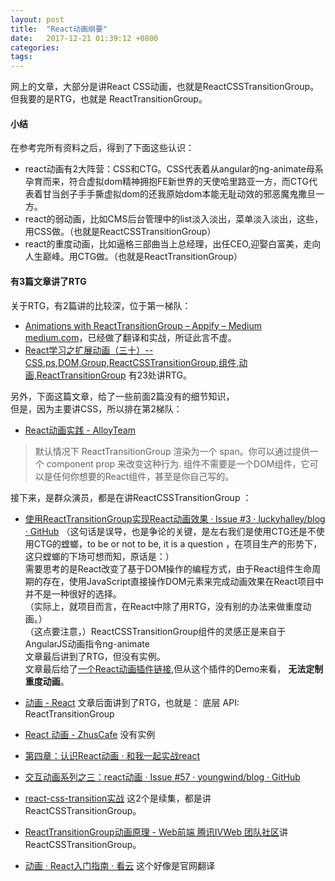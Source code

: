 ```yaml
---
layout: post
title:  "React动画纲要"
date:   2017-12-21 01:39:12 +0800
categories:  
tags: 
---
```



网上的文章，大部分是讲React CSS动画，也就是ReactCSSTransitionGroup。  
但我要的是RTG，也就是 ReactTransitionGroup。  

#### 小结 ####
在参考完所有资料之后，得到了下面这些认识：

* react动画有2大阵营：CSS和CTG。CSS代表着从angular的ng-animate母系孕育而来，符合虚拟dom精神拥抱FE新世界的天使哈里路亚一方，而CTG代表着甘当刽子手手撕虚拟dom的还我原始dom本能无耻动效的邪恶魔鬼撒旦一方。
* react的弱动画，比如CMS后台管理中的list淡入淡出，菜单淡入淡出，这些，用CSS做。（也就是ReactCSSTransitionGroup）
* react的重度动画，比如逼格三部曲当上总经理，出任CEO,迎娶白富美，走向人生巅峰。用CTG做。（也就是ReactTransitionGroup）


#### 有3篇文章讲了RTG ####
关于RTG，有2篇讲的比较深，位于第一梯队：

* [Animations with ReactTransitionGroup – Appify – Medium medium.com](https://medium.com/appifycanada/animations-with-reacttransitiongroup-4972ad7da286)，已经做了翻译和实战，所证此言不虚。  
* [React学习之扩展动画（三十）--CSS,ps,DOM,Group,ReactCSSTransitionGroup,组件,动画,ReactTransitionGroup](http://www.bijishequ.com/detail/395468?p=70) 有23处讲RTG。  
  
另外，下面这篇文章，给了一些前面2篇没有的细节知识，   
但是，因为主要讲CSS，所以排在第2梯队：

 * [React动画实践 - AlloyTeam](http://www.alloyteam.com/2016/01/react-animation-practice/)   
> 默认情况下 ReactTransitionGroup 渲染为一个 span。你可以通过提供一个 component prop 来改变这种行为. 组件不需要是一个DOM组件，它可以是任何你想要的React组件，甚至是你自己写的。

接下来，是群众演员，都是在讲ReactCSSTransitionGroup ： 

* [使用ReactTransitionGroup实现React动画效果 · Issue #3 · luckyhalley/blog · GitHub](https://github.com/luckyhalley/blog/issues/3)  （这句话是误导，也是争论的关键，是左右我们是使用CTG还是不使用CTG的螳螂，to be or not to be, it is a question ，在项目生产的形势下，这只螳螂的下场可想而知，原话是：）  
需要思考的是React改变了基于DOM操作的编程方式，由于React组件生命周期的存在，使用JavaScript直接操作DOM元素来完成动画效果在React项目中并不是一种很好的选择。  
（实际上，就项目而言，在React中除了用RTG，没有别的办法来做重度动画。）  
（这点要注意，）ReactCSSTransitionGroup组件的灵感正是来自于AngularJS动画指令ng-animate  
文章最后讲到了RTG，但没有实例。  
文章最后给了[一个React动画插件链接](https://github.com/chenglou/react-motion),但从这个插件的Demo来看， **无法定制重度动画**。   

* [动画 - React](https://react-cn.github.io/react/docs/animation.html)  文章后面讲到了RTG，也就是： 底层 API: ReactTransitionGroup
* [React 动画 - ZhusCafe](http://zhuscat.com/2016/08/31/react-animation/) 没有实例

* [第四章：认识React动画 · 和我一起实战react](https://icepy.gitbooks.io/follow-react/content/ren_shi_react_dong_hua.html)
* [交互动画系列之三：react动画 · Issue #57 · youngwind/blog · GitHub](https://github.com/youngwind/blog/issues/57)
* [react-css-transition实战](https://github.com/youngwind/blog/issues/61) 这2个是续集，都是讲ReactCSSTransitionGroup。
* [ReactTransitionGroup动画原理 - Web前端 腾讯IVWeb 团队社区](https://ivweb.io/topic/586099050e2a26d26bb1c029)讲ReactCSSTransitionGroup。

* [动画 · React入门指南 · 看云](https://www.kancloud.cn/kancloud/react-quickstart/44617)  这个好像是官网翻译   
